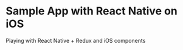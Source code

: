 Sample App with React Native on iOS
=========

Playing with React Native + Redux and iOS components
